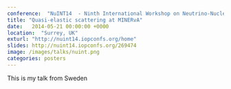 ```yaml
---
conference:  "NuINT14  - Ninth International Workshop on Neutrino-Nucleus Interactions in the few-GeV Region"
title: "Quasi-elastic scattering at MINERvA"
date:   2014-05-21 00:00:00 +0000
location:  "Surrey, UK"
exturl: "http://nuint14.iopconfs.org/home"
slides: http://nuint14.iopconfs.org/269474
image: /images/talks/nuint.png
categories: posters
---
```

This is my talk from Sweden

